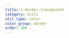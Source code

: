 ```yaml
---
title: s-border-transparent
category: utils
util_type: color
color_group: border
order: 186
---
```

<div class="s-border-transparent"></div>